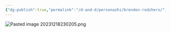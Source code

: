 ```yaml
---
{"dg-publish":true,"permalink":"/d-and-d/personazhi/brendon-rodzhers/","created":"2024-02-19T19:15:28.785+03:00","updated":"2023-12-26T14:50:29.546+03:00"}
---
```



![Pasted image 20231218230205.png](/img/user/D&D/img/Pasted%20image%2020231218230205.png)